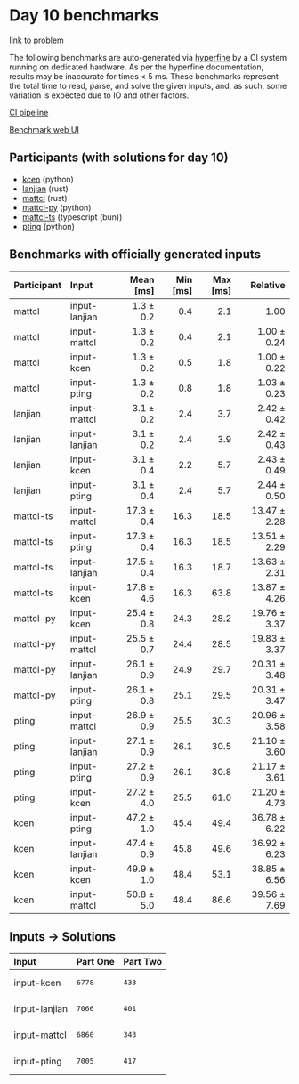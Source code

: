 # Day 10 benchmarks

[link to problem](https://adventofcode.com/2023/day/10)

The following benchmarks are auto-generated via
[hyperfine](https://github.com/sharkdp/hyperfine) by a CI system running on
dedicated hardware. As per the hyperfine documentation, results may be
inaccurate for times < 5 ms. These benchmarks represent the total time to read,
parse, and solve the given inputs, and, as such, some variation is expected due
to IO and other factors.

[CI pipeline](http://ci.papercode.net:8080/teams/main/pipelines/aoc2023)

[Benchmark web UI](https://aoc.ancalagon.black)


## Participants (with solutions for day 10)

- [kcen](https://github.com/kcen/aoc2023) (python)
- [lanjian](https://github.com/lanjian/aoc-2023) (rust)
- [mattcl](https://github.com/mattcl/aoc2023) (rust)
- [mattcl-py](https://github.com/mattcl/aoc2023-py) (python)
- [mattcl-ts](https://github.com/mattcl/aoc2023-js) (typescript (bun))
- [pting](https://github.com/pting/aoc2023) (python)


## Benchmarks with officially generated inputs

| Participant | Input | Mean [ms] | Min [ms] | Max [ms] | Relative |
|:---|:---|---:|---:|---:|---:|
| mattcl | input-lanjian | 1.3 ± 0.2 | 0.4 | 2.1 | 1.00 |
| mattcl | input-mattcl | 1.3 ± 0.2 | 0.4 | 2.1 | 1.00 ± 0.24 |
| mattcl | input-kcen | 1.3 ± 0.2 | 0.5 | 1.8 | 1.00 ± 0.22 |
| mattcl | input-pting | 1.3 ± 0.2 | 0.8 | 1.8 | 1.03 ± 0.23 |
| lanjian | input-mattcl | 3.1 ± 0.2 | 2.4 | 3.7 | 2.42 ± 0.42 |
| lanjian | input-lanjian | 3.1 ± 0.2 | 2.4 | 3.9 | 2.42 ± 0.43 |
| lanjian | input-kcen | 3.1 ± 0.4 | 2.2 | 5.7 | 2.43 ± 0.49 |
| lanjian | input-pting | 3.1 ± 0.4 | 2.4 | 5.7 | 2.44 ± 0.50 |
| mattcl-ts | input-mattcl | 17.3 ± 0.4 | 16.3 | 18.5 | 13.47 ± 2.28 |
| mattcl-ts | input-pting | 17.3 ± 0.4 | 16.3 | 18.5 | 13.51 ± 2.29 |
| mattcl-ts | input-lanjian | 17.5 ± 0.4 | 16.3 | 18.7 | 13.63 ± 2.31 |
| mattcl-ts | input-kcen | 17.8 ± 4.6 | 16.3 | 63.8 | 13.87 ± 4.26 |
| mattcl-py | input-kcen | 25.4 ± 0.8 | 24.3 | 28.2 | 19.76 ± 3.37 |
| mattcl-py | input-mattcl | 25.5 ± 0.7 | 24.4 | 28.5 | 19.83 ± 3.37 |
| mattcl-py | input-lanjian | 26.1 ± 0.9 | 24.9 | 29.7 | 20.31 ± 3.48 |
| mattcl-py | input-pting | 26.1 ± 0.8 | 25.1 | 29.5 | 20.31 ± 3.47 |
| pting | input-mattcl | 26.9 ± 0.9 | 25.5 | 30.3 | 20.96 ± 3.58 |
| pting | input-lanjian | 27.1 ± 0.9 | 26.1 | 30.5 | 21.10 ± 3.60 |
| pting | input-pting | 27.2 ± 0.9 | 26.1 | 30.8 | 21.17 ± 3.61 |
| pting | input-kcen | 27.2 ± 4.0 | 25.5 | 61.0 | 21.20 ± 4.73 |
| kcen | input-pting | 47.2 ± 1.0 | 45.4 | 49.4 | 36.78 ± 6.22 |
| kcen | input-lanjian | 47.4 ± 0.9 | 45.8 | 49.6 | 36.92 ± 6.23 |
| kcen | input-kcen | 49.9 ± 1.0 | 48.4 | 53.1 | 38.85 ± 6.56 |
| kcen | input-mattcl | 50.8 ± 5.0 | 48.4 | 86.6 | 39.56 ± 7.69 |


## Inputs -> Solutions

| Input | Part One | Part Two |
|:---|:---|:---|
|input-kcen|<pre>6778</pre>|<pre>433</pre>|
|input-lanjian|<pre>7066</pre>|<pre>401</pre>|
|input-mattcl|<pre>6860</pre>|<pre>343</pre>|
|input-pting|<pre>7005</pre>|<pre>417</pre>|
